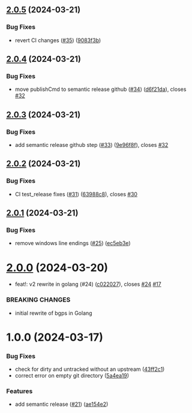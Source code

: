 ## [2.0.5](https://github.com/mikesmithgh/bgps/compare/v2.0.4...v2.0.5) (2024-03-21)


### Bug Fixes

* revert CI changes ([#35](https://github.com/mikesmithgh/bgps/issues/35)) ([9083f3b](https://github.com/mikesmithgh/bgps/commit/9083f3bb33aacf70b5d2b99be17f665be24510d7))

## [2.0.4](https://github.com/mikesmithgh/bgps/compare/v2.0.3...v2.0.4) (2024-03-21)


### Bug Fixes

* move publishCmd to semantic release github ([#34](https://github.com/mikesmithgh/bgps/issues/34)) ([d6f21da](https://github.com/mikesmithgh/bgps/commit/d6f21da9b3ff7b4acccb34c6b452e2fe8ac31888)), closes [#32](https://github.com/mikesmithgh/bgps/issues/32)

## [2.0.3](https://github.com/mikesmithgh/bgps/compare/v2.0.2...v2.0.3) (2024-03-21)


### Bug Fixes

* add semantic release github step ([#33](https://github.com/mikesmithgh/bgps/issues/33)) ([9e96f8f](https://github.com/mikesmithgh/bgps/commit/9e96f8f75fe2189de429e3e572526f6f3eb93c13)), closes [#32](https://github.com/mikesmithgh/bgps/issues/32)

## [2.0.2](https://github.com/mikesmithgh/bgps/compare/v2.0.1...v2.0.2) (2024-03-21)


### Bug Fixes

* CI test_release fixes ([#31](https://github.com/mikesmithgh/bgps/issues/31)) ([63988c8](https://github.com/mikesmithgh/bgps/commit/63988c85b8c1983553d1ca2fb8075d8f5299c6c3)), closes [#30](https://github.com/mikesmithgh/bgps/issues/30)

## [2.0.1](https://github.com/mikesmithgh/bgps/compare/v2.0.0...v2.0.1) (2024-03-21)


### Bug Fixes

* remove windows line endings ([#25](https://github.com/mikesmithgh/bgps/issues/25)) ([ec5eb3e](https://github.com/mikesmithgh/bgps/commit/ec5eb3e10c0da0a02620149505d7b126ff8eb504))

# [2.0.0](https://github.com/mikesmithgh/bgps/compare/v1.0.0...v2.0.0) (2024-03-20)


* feat!: v2 rewrite in golang (#24) ([c022027](https://github.com/mikesmithgh/bgps/commit/c0220272255c3138ab3ef402c4d939075ada62e0)), closes [#24](https://github.com/mikesmithgh/bgps/issues/24) [#17](https://github.com/mikesmithgh/bgps/issues/17)


### BREAKING CHANGES

* initial rewrite of bgps in Golang

# 1.0.0 (2024-03-17)


### Bug Fixes

* check for dirty and untracked without an upstream ([43ff2c1](https://github.com/mikesmithgh/bgps/commit/43ff2c1eaa87b10dcfc8613f3fa14c5c2c13505a))
* correct error on empty git directory ([5a4ea19](https://github.com/mikesmithgh/bgps/commit/5a4ea19ffeba4b0abd3211e9e582ec3f9430b5b0))


### Features

* add semantic release ([#21](https://github.com/mikesmithgh/bgps/issues/21)) ([ae154e2](https://github.com/mikesmithgh/bgps/commit/ae154e2e2c84909a8e5954346c9c18b23391c0f3))
